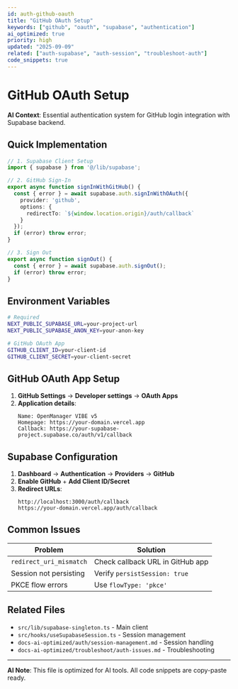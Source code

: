 ```yaml
---
id: auth-github-oauth
title: "GitHub OAuth Setup"
keywords: ["github", "oauth", "supabase", "authentication"]
ai_optimized: true
priority: high
updated: "2025-09-09"
related: ["auth-supabase", "auth-session", "troubleshoot-auth"]
code_snippets: true
---
```


# GitHub OAuth Setup

**AI Context**: Essential authentication system for GitHub login integration with Supabase backend.

## Quick Implementation

```typescript
// 1. Supabase Client Setup
import { supabase } from '@/lib/supabase';

// 2. GitHub Sign-In
export async function signInWithGitHub() {
  const { error } = await supabase.auth.signInWithOAuth({
    provider: 'github',
    options: {
      redirectTo: `${window.location.origin}/auth/callback`
    }
  });
  if (error) throw error;
}

// 3. Sign Out
export async function signOut() {
  const { error } = await supabase.auth.signOut();
  if (error) throw error;
}
```

## Environment Variables

```bash
# Required
NEXT_PUBLIC_SUPABASE_URL=your-project-url
NEXT_PUBLIC_SUPABASE_ANON_KEY=your-anon-key

# GitHub OAuth App
GITHUB_CLIENT_ID=your-client-id
GITHUB_CLIENT_SECRET=your-client-secret
```

## GitHub OAuth App Setup

1. **GitHub Settings** → **Developer settings** → **OAuth Apps**
2. **Application details**:
   ```
   Name: OpenManager VIBE v5
   Homepage: https://your-domain.vercel.app
   Callback: https://your-supabase-project.supabase.co/auth/v1/callback
   ```

## Supabase Configuration

1. **Dashboard** → **Authentication** → **Providers** → **GitHub**
2. **Enable GitHub** + **Add Client ID/Secret**
3. **Redirect URLs**:
   ```
   http://localhost:3000/auth/callback
   https://your-domain.vercel.app/auth/callback
   ```

## Common Issues

| Problem | Solution |
|---------|----------|
| `redirect_uri_mismatch` | Check callback URL in GitHub app |
| Session not persisting | Verify `persistSession: true` |
| PKCE flow errors | Use `flowType: 'pkce'` |

## Related Files

- `src/lib/supabase-singleton.ts` - Main client
- `src/hooks/useSupabaseSession.ts` - Session management
- `docs-ai-optimized/auth/session-management.md` - Session handling
- `docs-ai-optimized/troubleshoot/auth-issues.md` - Troubleshooting

---
**AI Note**: This file is optimized for AI tools. All code snippets are copy-paste ready.